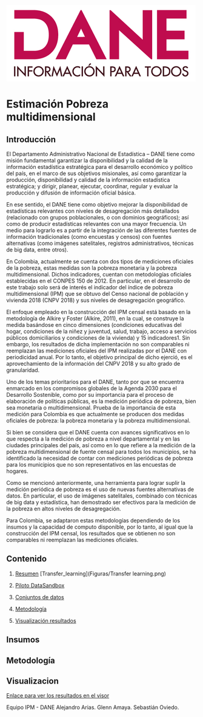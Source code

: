![DANELOGO](Figuras/Logo-DANE-color-2019.jpg)
# Estimación Pobreza multidimensional 
## Introducción

El Departamento Administrativo Nacional de Estadística – DANE tiene como misión fundamental garantizar la disponibilidad y la calidad de la información estadística estratégica para el desarrollo económico y político del país, en el marco de sus objetivos misionales, así como garantizar la producción, disponibilidad y calidad de la información estadística estratégica; y dirigir, planear, ejecutar, coordinar, regular y evaluar la producción y difusión de información oficial básica.

En ese sentido, el DANE tiene como objetivo mejorar la disponibilidad de estadísticas relevantes con niveles de desagregación más detallados (relacionado con grupos poblacionales, o con dominios geográficos); así como de producir estadísticas relevantes con una mayor frecuencia. Un medio para lograrlo es a partir de la integración de las diferentes fuentes de información tradicionales (como encuestas y censos) con fuentes alternativas (como imágenes satelitales, registros administrativos, técnicas de big data, entre otros).

En Colombia, actualmente se cuenta con dos tipos de mediciones oficiales de la pobreza, estas medidas son la pobreza monetaria y la pobreza multidimensional. Dichos indicadores, cuentan con metodologías oficiales establecidas en el CONPES 150 de 2012. En particular, en el desarrollo de este trabajo solo será de interés el indicador del índice de pobreza multidimensional (IPM) que se obtuvo del Censo nacional de población y vivienda 2018 (CNPV 2018) y sus niveles de desagregación geográfico.

El enfoque empleado en la construcción del IPM censal está basado en la metodología de Alkire y Foster (Alkire, 2011), en la cual, se construye la medida basándose en cinco dimensiones (condiciones educativas del hogar, condiciones de la niñez y juventud, salud, trabajo, acceso a servicios públicos domiciliarios y condiciones de la vivienda) y 15 indicadores1. Sin embargo, los resultados de dicha implementación no son comparables ni reemplazan las mediciones oficiales del IPM realizadas por el DANE con periodicidad anual. Por lo tanto, el objetivo principal de dicho ejerció, es el aprovechamiento de la información del CNPV 2018 y su alto grado de granularidad.

Uno de los temas prioritarios para el DANE, tanto por que se encuentra enmarcado en los compromisos globales de la Agenda 2030 para el Desarrollo Sostenible, como por su importancia para el proceso de elaboración de políticas públicas, es la medición periódica de pobreza, bien sea monetaria o multidimensional. Prueba de la importancia de esta medición para Colombia es que actualmente se producen dos medidas oficiales de pobreza: la pobreza monetaria y la pobreza multidimensional.

Si bien se considera que el DANE cuenta con avances significativos en lo que respecta a la medición de pobreza a nivel departamental y en las ciudades principales del país, así como en lo que refiere a la medición de la pobreza multidimensional de fuente censal para todos los municipios, se ha identificado la necesidad de contar con mediciones periódicas de pobreza para los municipios que no son representativos en las encuestas de hogares.

Como se mencionó anteriormente, una herramienta para lograr suplir la medición periódica de pobreza es el uso de nuevas fuentes alternativas de datos. En particular, el uso de imágenes satelitales, combinado con técnicas de big data y estadística, han demostrado ser efectivos para la medición de la pobreza en altos niveles de desagregación.

Para Colombia, se adaptaron estas metodologías dependiendo de los insumos y la capacidad de computo disponible, por lo tanto, al igual que la construcción del IPM censal, los resultados que se obtienen no son comparables ni reemplazan las mediciones oficiales.



## Contenido

1. [Resumen](#introducción)
[Transfer_learning](Figuras/Transfer learning.png)

3. [Piloto DataSandbox](#piloto)
4. [Conjuntos de datos](#insumos)
5. [Metodología](https://www.dane.gov.co/files/investigaciones/experimentales/ipm/IPM-documento-metodologico.pdf)
6. [Visualización resultados](#visualizacion)








## Insumos
## Metodología
## Visualizacion
[Enlace para ver los resultados en el visor ](https://visores.dane.gov.co/visor-nuevo-ipm/)



Equipo IPM - DANE
Alejandro Arias.
Glenn Amaya.
Sebastián Oviedo.
